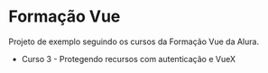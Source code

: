 # Formação Vue

Projeto de exemplo seguindo os cursos da Formação Vue da Alura.

- Curso 3 - Protegendo recursos com autenticação e VueX
